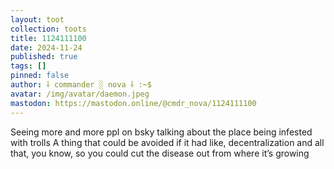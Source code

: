 ```yaml
---
layout: toot
collection: toots
title: 1124111100
date: 2024-11-24
published: true
tags: []
pinned: false
author: ⸸ commander ░ nova ⸸ :~$
avatar: /img/avatar/daemon.jpeg
mastodon: https://mastodon.online/@cmdr_nova/1124111100
---
```


Seeing more and more ppl on bsky talking about the place being infested with trolls A thing that could be avoided if it had like, decentralization and all that, you know, so you could cut the disease out from where it’s growing
